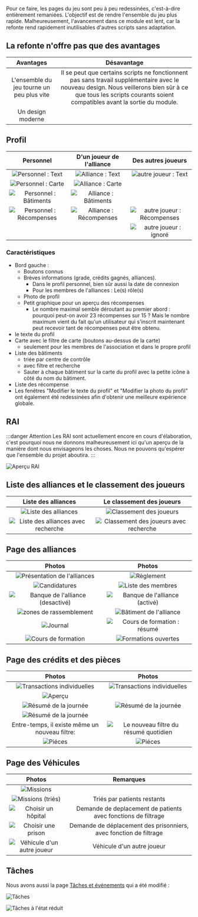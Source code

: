 Pour ce faire, les pages du jeu sont peu à peu redessinées, c'est-à-dire entièrement remaniées.
L'objectif est de rendre l'ensemble du jeu plus rapide.
Malheureusement, l'avancement dans ce module est lent,
car la refonte rend rapidement inutilisables d'autres scripts sans adaptation.

## La refonte n'offre pas que des avantages

<!-- markdownlint-disable line-length -->

|                 Avantages                 |                                                                                                    Désavantage                                                                                                    |
| :---------------------------------------: | :---------------------------------------------------------------------------------------------------------------------------------------------------------------------------------------------------------------: |
| L'ensemble du jeu tourne un peu plus vite | Il se peut que certains scripts ne fonctionnent pas sans travail supplémentaire avec le nouveau design. Nous veillerons bien sûr à ce que tous les scripts courants soient compatibles avant la sortie du module. |
|             Un design moderne             |                                                                                                                                                                                                                   |

<!-- markdownlint-enable line-length -->

## Profil

<!-- markdownlint-disable line-length -->

|                        Personnel                        |                     D'un joueur de l'alliance                      |                     Des autres joueurs                      |
| :-----------------------------------------------------: | :----------------------------------------------------------------: | :---------------------------------------------------------: |
|      ![Personnel : Text](assets/fr_FR/profiles/self/text.png)      |      ![Alliance : Text](assets/fr_FR/profiles/alliance_members/text.png)      |     ![autre joueur : Text](assets/fr_FR/profiles/others/text.png)      |
|      ![Personnel : Carte](assets/fr_FR/profiles/self/map.png)      |      ![Alliance : Carte](assets/fr_FR/profiles/alliance_members/map.png)      |                                                             |
| ![Personnel : Bâtiments](assets/fr_FR/profiles/self/buildings.png) | ![Alliance : Bâtiments](assets/fr_FR/profiles/alliance_members/buildings.png) |                                                             |
| ![Personnel : Récompenses](assets/fr_FR/profiles/self/awards.png)  | ![Alliance : Récompenses](assets/fr_FR/profiles/alliance_members/awards.png)  | ![autre joueur : Récompenses](assets/fr_FR/profiles/others/awards.png) |
|                                                         |                                                                    |   ![autre joueur : ignoré](assets/fr_FR/profiles/others/ignore.png)    |

<!-- markdownlint-enable line-length -->

### Caractéristiques

* Bord gauche :
    * Boutons connus
    * Brèves informations (grade, crédits gagnés, alliances).
        * Dans le profil personnel, bien sûr aussi la date de connexion
        * Pour les membres de l'alliances : Le(s) rôle(s)
    * Photo de profil
    * Petit graphique pour un aperçu des récompenses
        * Le nombre maximal semble déroutant au premier abord :
            pourquoi peut-on avoir 23 récompenses sur 15 ?
            Mais le nombre maximum vient du fait qu'un utilisateur qui
            s'inscrit maintenant peut recevoir tant de récompenses peut être obtenu.
* le texte du profil
* Carte avec le filtre de carte (boutons au-dessus de la carte)
    * seulement pour les membres de l'association et dans le propre profil
* Liste des bâtiments
    * triée par centre de contrôle
    * avec filtre et recherche
    * Sauter à chaque bâtiment sur la carte du profil avec la petite icône
        à côté du nom du bâtiment.
* Liste des récompense
* Les fenêtres "Modifier le texte du profil" et "Modifier la photo du profil"
    ont également été redessinées afin d'obtenir une meilleure expérience globale.

## RAI

:::danger Attention
Les RAI sont actuellement encore en cours d'élaboration,
c'est pourquoi nous ne donnons malheureusement ici qu'un aperçu
de la manière dont nous envisageons les choses.
Nous ne pouvons qu'espérer que l'ensemble du projet aboutira.
:::

![Aperçu RAI](assets/fr_FR/aao/overview.png)

## Liste des alliances et le classement des joueurs

<!-- markdownlint-disable line-length -->

|                        Liste des alliances                        |                   Le classement des joueurs                    |
| :---------------------------------------------------------------: | :------------------------------------------------------------: |
|         ![Liste des alliances](assets/fr_FR/alliance_list/list.png)          |         ![Classement des joueurs](assets/fr_FR/toplist/list.png)          |
| ![Liste des alliances avec recherche](assets/fr_FR/alliance_list/search.png) | ![Classement des joueurs avec recherche](assets/fr_FR/toplist/search.png) |

<!-- markdownlint-enable line-length -->

## Page des alliances

<!-- markdownlint-disable line-length -->

|                               Photos                                |                               Photos                                |
| :-----------------------------------------------------------------: | :-----------------------------------------------------------------: |
|        ![Présentation de l'alliances](assets/fr_FR/alliances/intro.png)        |                 ![Règlement](assets/fr_FR/alliances/rules.png)                 |
|            ![Candidatures](assets/fr_FR/alliances/applications.png)            |            ![Liste des membres](assets/fr_FR/alliances/members.png)            |
| ![Banque de l'alliance (desactivé)](assets/fr_FR/alliances/funds_disabled.png) |   ![Banque de l'alliance (activé)](assets/fr_FR/alliances/funds_enabled.png)   |
|      ![zones de rassemblement](assets/fr_FR/alliances/staging_areas.png)       |        ![Bâtiment de l'alliance](assets/fr_FR/alliances/buildings.png)         |
|                ![Journal](assets/fr_FR/alliances/protocol.png)                 | ![Cours de formation : résumé](assets/fr_FR/alliances/schoolings/overview.png) |
|        ![Cours de formation](assets/fr_FR/alliances/schoolings/own.png)        |     ![Formations ouvertes](assets/fr_FR/alliances/schoolings/alliance.png)     |

<!-- markdownlint-enable line-length -->

## Page des crédits et des pièces

<!-- markdownlint-disable line-length -->

|                                Photos                                 |                                  Photos                                  |
| :-------------------------------------------------------------------: | :----------------------------------------------------------------------: |
|       ![Transactions individuelles](assets/fr_FR/credits/credits_list.png)       | ![Transactions individuelles](assets/fr_FR/credits/credits_list_multiple_pages.png) |
|               ![Aperçu](assets/fr_FR/credits/credits_summary.png)                |                                                                          |
|         ![Résumé de la journée](assets/fr_FR/credits/credits_daily.png)          |       ![Résumé de la journée](assets/fr_FR/credits/credits_daily_filter.png)        |
| ![Résumé de la journée](assets/fr_FR/credits/credits_daily_filter_yesterday.png) |                                                                          |
|            Entre-temps, il existe même un nouveau filtre:             | ![Le nouveau filtre du résumé quotidien](assets/fr_FR/credits/daily_new_filter.png) |
|                    ![Piéces](assets/fr_FR/credits/coins.png)                     |              ![Piéces](assets/fr_FR/credits/coins_multiple_pages.png)               |

<!-- markdownlint-enable line-length -->

## Page des Véhicules

<!-- markdownlint-disable line-length -->

|                           Photos                           |                             Remarques                             |
| :--------------------------------------------------------: | :---------------------------------------------------------------: |
|            ![Missions](assets/fr_FR/vehicles/missions.png)            |                                                                   |
|    ![Missions (triés)](assets/fr_FR/vehicles/missions_sorted.png)     |                    Triés par patients restants                    |
|   ![Choisir un hôpital](assets/fr_FR/vehicles/choose_hospital.png)    |   Demande de deplacement de patients avec fonctions de filtrage   |
|    ![Choisir une prison](assets/fr_FR/vehicles/choose_prison.png)     | Demande de déplacement des prisonniers, avec fonction de filtrage |
| ![Véhicule d'un autre joueur](assets/fr_FR/vehicles/other_player.png) |                    Véhicule d'un autre joueur                     |

<!-- markdownlint-enable line-length -->

## Tâches

Nous avons aussi la page [Tâches et événements](https://www.operateur112.fr/tasks/index)
qui a été modifié :

![Tâches](assets/fr_FR/tasks/full_size.png)

![Tâches à l'état réduit](assets/fr_FR/tasks/collapsed.png)
